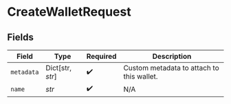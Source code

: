 # CreateWalletRequest


## Fields

| Field                                     | Type                                      | Required                                  | Description                               |
| ----------------------------------------- | ----------------------------------------- | ----------------------------------------- | ----------------------------------------- |
| `metadata`                                | Dict[str, *str*]                          | :heavy_check_mark:                        | Custom metadata to attach to this wallet. |
| `name`                                    | *str*                                     | :heavy_check_mark:                        | N/A                                       |